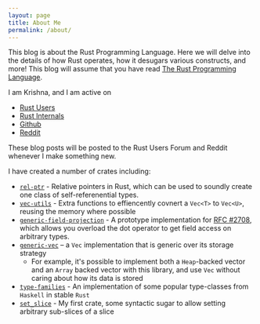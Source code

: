 ```yaml
---
layout: page
title: About Me
permalink: /about/
---
```


This blog is about the Rust Programming Language. Here we will delve into the details of how Rust operates, how it desugars various constructs, and more! This blog will assume that you have read [The Rust Programming Language](https://doc.rust-lang.org/book/).

I am Krishna, and I am active on
* [Rust Users](https://users.rust-lang.org/u/RustyYato/summary)
* [Rust Internals](https://internals.rust-lang.org/u/RustyYato/summary)
* [Github](https://github.com/RustyYato)
* [Reddit](https://www.reddit.com/user/YatoRust)

These blog posts will be posted to the Rust Users Forum and Reddit whenever I make something new.

I have created a number of crates including:
 * [`rel-ptr`](https://github.com/RustyYato/rel-ptr) - Relative pointers in Rust, which can be used to soundly create one class of self-referenential types.
 * [`vec-utils`](https://github.com/RustyYato/vec-utils) - Extra functions to effiencently covnert a `Vec<T>` to `Vec<U>`, reusing the memory where possible
 * [`generic-field-projection`](https://github.com/RustyYato/generic-field-projection) - A prototype implementation for [RFC #2708](https://github.com/rust-lang/rfcs/pull/2708), which allows you overload the dot operator to get field access on arbitrary types.
 * [`generic-vec`](https://github.com/RustyYato/generic-vec) – a `Vec` implementation that is generic over its storage strategy
    * For example, it's possible to implement both a `Heap`-backed vector and an `Array` backed vector with this library, and use `Vec` without caring about how its data is stored
 * [`type-families`](https://github.com/RustyYato/type-families) - An implementation of some popular type-classes from `Haskell` in stable `Rust`
 * [`set_slice`](https://github.com/RustyYato/set_slice) - My first crate, some syntactic sugar to allow setting arbitrary sub-slices of a slice
